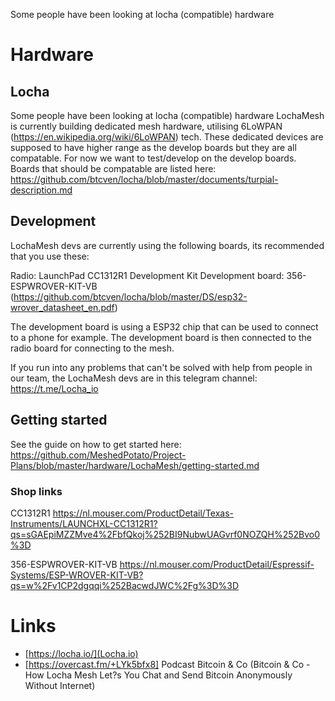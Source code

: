 Some people have been looking at locha (compatible) hardware

# Hardware
## Locha

Some people have been looking at locha (compatible) hardware
LochaMesh is currently building dedicated mesh hardware, utilising 6LoWPAN (https://en.wikipedia.org/wiki/6LoWPAN) tech. These dedicated devices are supposed to have higher range as the develop boards but they are all compatable. For now we want to test/develop on the develop boards. Boards that should be compatable are listed here: https://github.com/btcven/locha/blob/master/documents/turpial-description.md

## Development
LochaMesh devs are currently using the following boards, its recommended that you use these:

Radio: LaunchPad CC1312R1 Development Kit
Development board: 356-ESPWROVER-KIT-VB (https://github.com/btcven/locha/blob/master/DS/esp32-wrover_datasheet_en.pdf)

The development board is using a ESP32 chip that can be used to connect to a phone for example. The development board is then connected to the radio board for connecting to the mesh.

If you run into any problems that can't be solved with help from people in our team, the LochaMesh devs are in this telegram channel: https://t.me/Locha_io

## Getting started
See the guide on how to get started here: https://github.com/MeshedPotato/Project-Plans/blob/master/hardware/LochaMesh/getting-started.md

### Shop links
CC1312R1
https://nl.mouser.com/ProductDetail/Texas-Instruments/LAUNCHXL-CC1312R1?qs=sGAEpiMZZMve4%2FbfQkoj%252BI9NubwUAGvrf0NOZQH%252Bvo0%3D

356-ESPWROVER-KIT-VB
https://nl.mouser.com/ProductDetail/Espressif-Systems/ESP-WROVER-KIT-VB?qs=w%2Fv1CP2dgqqi%252BacwdJWC%2Fg%3D%3D

# Links

* [https://locha.io/](Locha.io)
* [https://overcast.fm/+LYk5bfx8] Podcast Bitcoin & Co (Bitcoin & Co - How Locha Mesh Let?s You Chat and Send Bitcoin Anonymously Without Internet)

